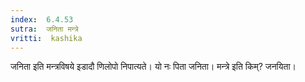 ```yaml
---
index:  6.4.53
sutra:  जनिता मन्त्रे
vritti:  kashika 
---
```


जनिता इति मन्त्रविषये इडादौ णिलोपो निपात्यते। यो नः पिता जनिता। मन्त्रे इति किम्? जनयिता।

